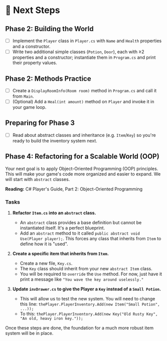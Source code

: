 # 🎯 Next Steps

## Phase 2: Building the World
- [ ] Implement the `Player` class in `Player.cs` with `Name` and `Health` properties and a constructor.
- [ ] Write two additional simple classes (`Potion`, `Door`), each with ≥2 properties and a constructor; instantiate them in `Program.cs` and print their property values.

## Phase 2: Methods Practice
- [ ] Create a `DisplayRoomInfo(Room room)` method in `Program.cs` and call it from `Main`.
- [ ] (Optional) Add a `Heal(int amount)` method on `Player` and invoke it in your game loop.

## Preparing for Phase 3
- [ ] Read about abstract classes and inheritance (e.g. `Item`/`Key`) so you're ready to build the inventory system next.

## Phase 4: Refactoring for a Scalable World (OOP)

Your next goal is to apply Object-Oriented Programming (OOP) principles. This will make your game's code more organized and easier to expand. We will start with `abstract` classes.

**Reading:** C# Player's Guide, Part 2: Object-Oriented Programming

### Tasks
1.  **Refactor `Item.cs` into an `abstract` class.**
    -   An `abstract` class provides a base definition but cannot be instantiated itself. It's a perfect blueprint.
    -   Add an `abstract` method to it called `public abstract void Use(Player player);`. This forces any class that inherits from `Item` to define how it is "used".

2.  **Create a specific item that inherits from `Item`.**
    -   Create a new file, `Key.cs`.
    -   The `Key` class should inherit from your new `abstract Item` class.
    -   You will be required to `override` the `Use` method. For now, just have it print a message like `"You wave the key around uselessly."`

3.  **Update `invDrawer.cs` to give the Player a `Key` instead of a `Small Potion`.**
    - This will allow us to test the new system. You will need to change this line:
    `thePlayer.PlayerInventory.Add(new Item("Small Potion", ...));`
    - To this:
    `thePlayer.PlayerInventory.Add(new Key("Old Rusty Key", "An old, heavy iron key."));`

Once these steps are done, the foundation for a much more robust item system will be in place.
